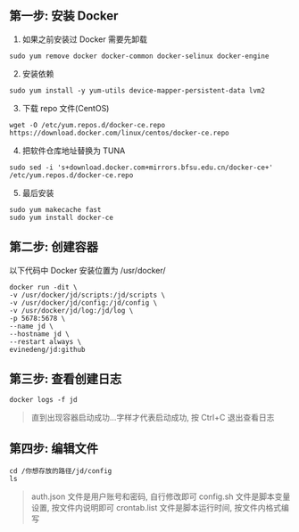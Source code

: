 ## 第一步: 安装 Docker

1. 如果之前安装过 Docker 需要先卸载

`sudo yum remove docker docker-common docker-selinux docker-engine`

2. 安装依赖

`sudo yum install -y yum-utils device-mapper-persistent-data lvm2`

3. 下载 repo 文件(CentOS)

`wget -O /etc/yum.repos.d/docker-ce.repo https://download.docker.com/linux/centos/docker-ce.repo`

4. 把软件仓库地址替换为 TUNA

`sudo sed -i 's+download.docker.com+mirrors.bfsu.edu.cn/docker-ce+' /etc/yum.repos.d/docker-ce.repo`

5. 最后安装

```
sudo yum makecache fast
sudo yum install docker-ce
```

## 第二步: 创建容器

以下代码中 Docker 安装位置为 /usr/docker/ 

```
docker run -dit \
-v /usr/docker/jd/scripts:/jd/scripts \
-v /usr/docker/jd/config:/jd/config \
-v /usr/docker/jd/log:/jd/log \
-p 5678:5678 \
--name jd \
--hostname jd \
--restart always \
evinedeng/jd:github
```

## 第三步: 查看创建日志

`docker logs -f jd`

> 直到出现容器启动成功...字样才代表启动成功, 按 Ctrl+C 退出查看日志

## 第四步: 编辑文件

```
cd /你想存放的路径/jd/config
ls
```

> auth.json 文件是用户账号和密码, 自行修改即可
> config.sh 文件是脚本变量设置, 按文件内说明即可
> crontab.list 文件是脚本运行时间, 按文件内格式编写

